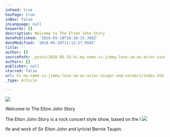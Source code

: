 ```yaml
---
inFeed: true
hasPage: true
inNav: false
inLanguage: null
keywords: []
description: Welcome to The Elton John Story
datePublished: '2016-05-19T18:10:15.368Z'
dateModified: '2016-05-19T11:13:27.958Z'
title: ''
author: []
sourcePath: _posts/2016-05-19-hi-my-name-is-jimmy-love-im-an-actor-singer-and-celebri.md
authors: []
publisher: null
starred: false
url: hi-my-name-is-jimmy-love-im-an-actor-singer-and-celebri/index.html
_type: Article

---
```

![](https://the-grid-user-content.s3-us-west-2.amazonaws.com/99cb1548-18df-45a1-8a88-5ff881bfed07.jpg)

Welcome to The Elton John Story

The Elton John Story is a rock concert style show, based on the l
![](https://the-grid-user-content.s3-us-west-2.amazonaws.com/15f5db51-c119-4fb2-b7ba-623136ff657f.jpg)

ife and work of Sir Elton John and lyricist Bernie Taupin.